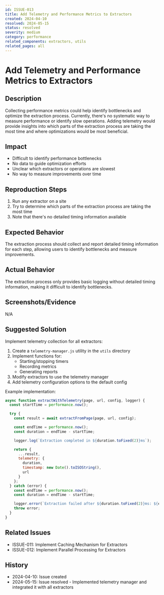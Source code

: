 ```yaml
---
id: ISSUE-013
title: Add Telemetry and Performance Metrics to Extractors
created: 2024-04-10
resolved: 2024-05-15
status: resolved
severity: medium
category: performance
related_components: extractors, utils
related_pages: all
---
```


# Add Telemetry and Performance Metrics to Extractors

## Description
Collecting performance metrics could help identify bottlenecks and optimize the extraction process. Currently, there's no systematic way to measure performance or identify slow operations. Adding telemetry would provide insights into which parts of the extraction process are taking the most time and where optimizations would be most beneficial.

## Impact
- Difficult to identify performance bottlenecks
- No data to guide optimization efforts
- Unclear which extractors or operations are slowest
- No way to measure improvements over time

## Reproduction Steps
1. Run any extractor on a site
2. Try to determine which parts of the extraction process are taking the most time
3. Note that there's no detailed timing information available

## Expected Behavior
The extraction process should collect and report detailed timing information for each step, allowing users to identify bottlenecks and measure improvements.

## Actual Behavior
The extraction process only provides basic logging without detailed timing information, making it difficult to identify bottlenecks.

## Screenshots/Evidence
N/A

## Suggested Solution
Implement telemetry collection for all extractors:

1. Create a `telemetry-manager.js` utility in the `utils` directory
2. Implement functions for:
   - Starting/stopping timers
   - Recording metrics
   - Generating reports
3. Modify extractors to use the telemetry manager
4. Add telemetry configuration options to the default config

Example implementation:
```javascript
async function extractWithTelemetry(page, url, config, logger) {
  const startTime = performance.now();

  try {
    const result = await extractFromPage(page, url, config);

    const endTime = performance.now();
    const duration = endTime - startTime;

    logger.log(`Extraction completed in ${duration.toFixed(2)}ms`);

    return {
      ...result,
      telemetry: {
        duration,
        timestamp: new Date().toISOString(),
        url
      }
    };
  } catch (error) {
    const endTime = performance.now();
    const duration = endTime - startTime;

    logger.error(`Extraction failed after ${duration.toFixed(2)}ms: ${error.message}`);
    throw error;
  }
}
```

## Related Issues
- ISSUE-011: Implement Caching Mechanism for Extractors
- ISSUE-012: Implement Parallel Processing for Extractors

## History
- 2024-04-10: Issue created
- 2024-05-15: Issue resolved - Implemented telemetry manager and integrated it with all extractors
